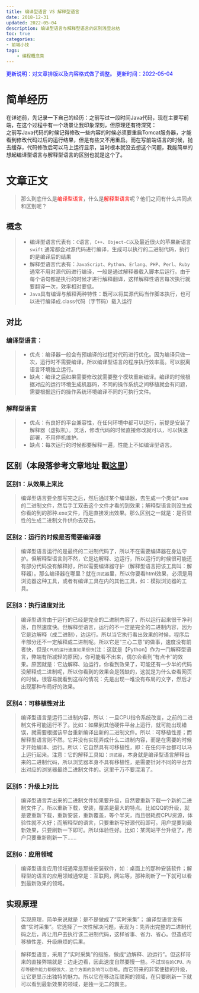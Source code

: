 ```yaml
---
title: 编译型语言 VS 解释型语言
date: 2018-12-31
updated: 2022-05-04
description: 编译型语言与解释型语言的区别浅显总结
toc: true
categories:
- 前端小技
tags: 
    - 编程概念类
---
```

<font color=blue>更新说明：对文章排版以及内容格式做了调整。</font>
<font color=blue> 更新时间：2022-05-04</font>

# 简单经历
在详述前，先记录一下自己的经历：之前写过一段时间Java代码，现在主要写前端，在这个过程中有一个场景让我印象深刻，但原理还有待深究：    
之前写Java代码的时候记得修改一些内容的时候必须要重启Tomcat服务器，才能看到修改代码过后的运行结果，但是有些又不用重启。而在写前端语言的时候，抛去缓存，代码修改后可以马上运行显示，当时根本就没去想这个问题，我能简单的想起编译型语言与解释型语言的区别也就是这个了。
# 文章正文
>那么到底什么是<font color=Red>编译型语言</font>，什么是<font color=Red>解释型语言</font>呢？他们之间有什么共同点和区别呢？
## 概念
>+ 编译型语言代表有：`C`语言，`C++`、`Object-C`以及最近很火的苹果新语言`swift`
通常都会对源代码进行编译，生成可以执行的二进制代码，执行的是编译后的结果
>+ 解释型语言代表有：`JavaScript`、`Python`、`Erlang`、`PHP`、`Perl`、`Ruby`
通常不用对源代码进行编译，一般是通过解释器载入脚本后运行。由于每个语句都是执行的时候才进行解释翻译，这样解释性语言每次执行就要翻译一次，效率相对要低。
>+ `Java`具有编译与解释两种特性：既可以将其源代码当作脚本执行，也可以进行编译成.class代码（字节码）载入运行
## 对比
### 编译型语言：
>+ 优点：编译器一般会有预编译的过程对代码进行优化。因为编译只做一次，运行时不需要编译，所以编译型语言的程序执行效率高。可以脱离语言环境独立运行。
>+ 缺点：编译之后如果需要修改就需要整个模块重新编译。编译的时候根据对应的运行环境生成机器码，不同的操作系统之间移植就会有问题，需要根据运行的操作系统环境编译不同的可执行文件。
### 解释型语言
>+ 优点：有良好的平台兼容性，在任何环境中都可以运行，前提是安装了解释器（虚拟机）。灵活，修改代码的时候直接修改就可以，可以快速部署，不用停机维护。
>+ 缺点：每次运行的时候都要解释一遍，性能上不如编译型语言。

## 区别（本段落参考文章地址 戳[这里](https://www.jianshu.com/p/f726e4766ac7)）
### 区别1：从效果上来比
>编译型语言要全部写完之后，然后通过某个编译器，去生成一个类似*.exe的二进制文件，然后手工双击这个文件才看的到效果；解释型语言则没生成你看的到的那种.exe文件，而是直接发出效果。那么区别之一就是：是否显性的生成二进制文件供你去双击。
### 区别2：运行的时候是否需要编译器
>编译型语言运行的是最终的二进制代码了，所以不在需要编译器在身边守护。但解释型语言则不然，它是边解释、边运行，所以运行的时候很可能还有部分代码没有解释好，所以需要编译器守护（解释型语言把该工具叫：解释器）。那么编译器在哪里？就在`浏览器`里，所以你要看html效果，必须是用浏览器这种工具，或者有编译工具在内的其他工具，如：模拟浏览器的工具。
### 区别3：执行速度对比
>编译型语言由于运行的已经是完全的二进制内容了，所以运行起来很干净利落，自然速度快。但解释型语言，运行的不一定是完全的二进制内容，因为它是边解释（成二进制），边运行。所以当它执行看出效果的时候，程序后半部分还不一定解释成二进制呢。所以它是“三心二意”的做事，速度没有前者快，但是`CPU的运行速度如果很快`(注：这就是【Python】作为一门解释型语言，弊端有所减轻的原因)，你可能看不出来，偶尔会看到“有点卡”的效果。原因就是：它边解释、边运行，你看到效果了，可能还有一少半的代码没解释成二进制呢，所以你看到的效果会是残缺的，这就是为什么查看网页的时候，很容易就看到这样的情况：先是出现一堆没有布局的文字，然后才出现那种布局好的效果。
### 区别4：可移植性对比
>编译型语言是运行二进制内容，所以：一旦CPU指令系统改变，之前的二进制文件可能运行不了。比如：如果到其他硬件平台上运行，就可能出现错误，就需要根据该平台重新编译出新的二进制文件。所以：可移植性差；而解释型语言则不然。它并没有实现弄成什么二进制内容，而是在需要的时候才开始编译、运行。所以：它自然具有可移植性，即：在任何平台都可以马上运行起来。注意：它的解释工具如：`浏览器`，本身就是编译型语言解释出来的二进制代码，所以浏览器本身不具有移植性，是需要针对不同的平台弄出对应的浏览器最终二进制文件的。这里千万不要混淆了。
### 区别5：升级上对比
>编译型语言弄出来的二进制文件如果要升级，自然要重新下载一个新的二进制文件了。所以重新下载，安装，覆盖是最大的特点。比如QQ的升级，就是要重新下载，重新安装，重新覆盖，等个半天，而且很耗费CPU资源，体验性就不大好；而解释型的语言，只要重新写好源代码即可。用户提要到最新效果，只要刷新一下即可。所以体验性好。比如：某网站平台升级了，用户只要重新刷新一下......
### 区别6：应用领域
>编译型语言应用领域通常是那些安装软件，如：桌面上的那种安装软件；解释型的语言的应用领域通常是：互联网，网站等，那种刷新了一下就可以看到最新效果的领域。
## 实现原理
>实现原理，简单来说就是：是不是做成了“实时采集”；
>编译型语言没有做“实时采集”。它选择了一次性解决问题，表现为：先弄出完整的二进制代码之后，再让用户去执行该二进制代码，这样省事、省力、省心。但造成可移植性差、升级麻烦的后果。

>解释型语言，采用了“实时采集”的措施，做成“边解释、边运行”。但这样带来的直接弊端就是：边走边看，因此速度自然要慢一些。不过`现在的CPU、内存等硬件能力都很强大，这个方面的影响可以忽略`。而它带来的非常便捷的升级，让它更显示出独特的魅力。所以它在移动互联网的领域，在只要刷新一下就可以看到最新效果的领域，是独一无二的霸主。

